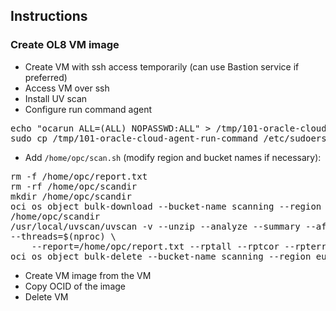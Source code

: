 ## Instructions

### Create OL8 VM image

- Create VM with ssh access temporarily (can use Bastion service if preferred)
- Access VM over ssh
- Install UV scan
- Configure run command agent

<pre>
echo "ocarun ALL=(ALL) NOPASSWD:ALL" > /tmp/101-oracle-cloud-agent-run-command
sudo cp /tmp/101-oracle-cloud-agent-run-command /etc/sudoers.d/
</pre>

- Add <code>/home/opc/scan.sh</code> (modify region and bucket names if necessary):

<pre>
rm -f /home/opc/report.txt
rm -rf /home/opc/scandir
mkdir /home/opc/scandir
oci os object bulk-download --bucket-name scanning --region eu-amsterdam-1 --download-dir 
/home/opc/scandir
/usr/local/uvscan/uvscan -v --unzip --analyze --summary --afc 512 --program --mime --recursive 
--threads=$(nproc) \
    --report=/home/opc/report.txt --rptall --rptcor --rpterr --rptobjects /home/opc/scandir
oci os object bulk-delete --bucket-name scanning --region eu-amsterdam-1 --force
</pre>

- Create VM image from the VM
- Copy OCID of the image
- Delete VM

